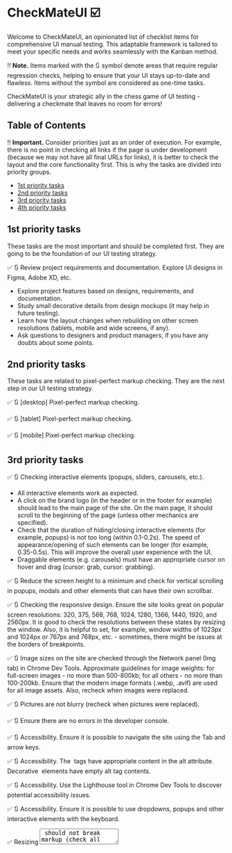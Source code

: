 # CheckMateUI ☑️

Welcome to CheckMateUI, an opinionated list of checklist items for comprehensive UI manual testing. This adaptable framework is tailored to meet your specific needs and works seamlessly with the Kanban method.

‼️ **Note.** Items marked with the 🔃 symbol denote areas that require regular regression checks, helping to ensure that your UI stays up-to-date and flawless. Items without the symbol are considered as one-time tasks.

CheckMateUI is your strategic ally in the chess game of UI testing - delivering a checkmate that leaves no room for errors!

## Table of Contents

‼️ **Important.** Consider priorities just as an order of execution. For example, there is no point in checking all links if the page is under development (because we may not have all final URLs for links), it is better to check the layout and the core functionality first. This is why the tasks are divided into priority groups.
    
- [1st priority tasks](#1st-priority-tasks)
- [2nd priority tasks](#2nd-priority-tasks)
- [3rd priority tasks](#3rd-priority-tasks)
- [4th priority tasks](#4th-priority-tasks)

## 1st priority tasks

These tasks are the most important and should be completed first. They are going to be the foundation of our UI testing strategy.

✅ 🔃 Review project requirements and documentation. Explore UI designs in Figma, Adobe XD, etc.
- Explore project features based on designs, requirements, and documentation.
- Study small decorative details from design mockups (it may help in future testing).
- Learn how the layout changes when rebuilding on other screen resolutions (tablets, mobile and wide screens, if any).
- Ask questions to designers and product managers, if you have any doubts about some points.

## 2nd priority tasks

These tasks are related to pixel-perfect markup checking. They are the next step in our UI testing strategy.

✅ 🔃 [desktop] Pixel-perfect markup checking.

✅ 🔃 [tablet] Pixel-perfect markup checking.

✅ 🔃 [mobile] Pixel-perfect markup checking.
    
## 3rd priority tasks

✅ 🔃 Checking interactive elements (popups, sliders, carousels, etc.).
- All interactive elements work as expected.
- A click on the brand logo (in the header or in the footer for example) should lead to the main page of the site. On the main page, it should scroll to the beginning of the page (unless other mechanics are specified).
- Check that the duration of hiding/closing interactive elements (for example, popups) is not too long (within 0.1-0.2s). The speed of appearance/opening of such elements can be longer (for example, 0.35-0.5s). This will improve the overall user experience with the UI.
- Draggable elements (e.g. carousels) must have an appropriate cursor on hover and drag (cursor: grab, cursor: grabbing).

✅ 🔃 Reduce the screen height to a minimum and check for vertical scrolling in popups, modals and other elements that can have their own scrollbar.

✅ 🔃 Checking the responsive design. Ensure the site looks great on popular screen resolutions: 320, 375, 568, 768, 1024, 1280, 1366, 1440, 1920, and 2560px. It is good to check the resolutions between these states by resizing the window. Also, it is helpful to set, for example, window widths of 1023px and 1024px or 767px and 768px, etc. - sometimes, there might be issues at the borders of breakpoints.

✅ 🔃 Image sizes on the site are checked through the Network panel (Img tab) in Chrome Dev Tools. Approximate guidelines for image weights: for full-screen images - no more than 500-800kb; for all others - no more than 100-200kb. Ensure that the modern image formats (.webp, .avif) are used for all image assets. Also, recheck when images were replaced.

✅ 🔃 Pictures are not blurry (recheck when pictures were replaced).

✅ 🔃 Ensure there are no errors in the developer console.

✅ 🔃 Accessibility. Ensure it is possible to navigate the site using the Tab and arrow keys.

✅ 🔃 Accessibility. The <img> tags have appropriate content in the alt attribute. Decorative <img> elements have empty alt tag contents.

✅ 🔃 Accessibility. Use the Lighthouse tool in Chrome Dev Tools to discover potential accessibility issues.

✅ 🔃 Accessibility.  Ensure it is possible to use dropdowns, popups and other interactive elements with the keyboard.

✅ Resizing <textarea> should not break markup (check all textarea on the website).

## 4th priority tasks

✅ 🔃 Checking buttons and links.
- All buttons, links work on all pages as expected.
- All buttons and links have a proper cursor on hover (usually `pointer`).
- Buttons on hover have a shorter transition duration. When retracting, a longer transition duration is allowed. This is done to make the site seem to respond more quickly to user actions.
- Buttons/links that have an active state should have a default cursor and nothing should happen when clicking on such elements (an example of such element https://drive.google.com/file/d/1Vb1Ct-_Wm86Eah6Bskj-8rhbUh5iYbmN/view? usp=sharing).
- Check that the text of the buttons cannot be selected with the mouse (to avoid text selection when double-clicking).
- For small buttons, the click area should be expanded. [Example](https://codesandbox.io/s/expanded-click-area-example-bltliu?file=/src/main.scss)
- Buttons and links have standard :hover, :active states. These states should be noticeable (e.g. changing opacity from 1 to 0.9; won't work).
- Links leading to external sites should open pages in a new tab so as not to take the user away from the page (`target="_blank"` attribute should be used). The same goes for `mailto` links.

✅ 🔃 There is no horizontal scroll on all pages and at all resolutions (on touch devices, swipe right/left of the pages to check).

✅ 🔃 There is no horizontal scroll on all pages and at all resolutions (on touch devices, swipe right/left of the pages to check).

✅ 🔃 Check that a custom 404 page is displayed (and not the standard nginx/Apache, for example). Recheck the 404 page also on the production version of the site.

✅ Favicon is added.

✅ Webmanifest is added.

✅ For the production version of the site, the sharing image should be loaded when posting to social networks and messengers.
- Facebook.
- LinkedIn.
- Twitter.
- etc.

✅ The <title> and <meta name="description"> tags have the correct content on all pages.

✅ Page speed tested using Lighthouse tool in Chrome Dev Tools and here https://developers.google.com/speed/pagespeed/insights/. Invite developers to make changes based on the results of the review, guided by common sense.

✅ Testing all pages in different browsers on different devices. 
- [real device] MacBook Pro, Google Chrome – current version.
- [real device] MacBook Pro, Firefox – current version.
- [real device] MacBook Pro, Safari – current version.
- [real device] iPad, Safari – old version.
- [real device] iPhone SE 1, Safari – old version.
- [real device] iPhone SE 1, Chrome – current version.
- [real device] iPhone 11, Safari – older version.
- [real device] Xiaomi 5A/6A, Chrome – current version.
- [virtual] macOs Big Sur, Safari 14.
- [virtual] Windows 11, Firefox 107.
- [virtual] Windows 11, Edge 100.
- [virtual] Windows 7, Opera 80.
